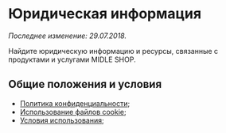 # Юридическая информация

_Последнее изменение: 29.07.2018._

Найдите юридическую информацию и ресурсы, связанные с продуктами и услугами MIDLE SHOP.


## Общие положения и условия



*   [Политика конфиденциальности](/ru/legal/privacy);
*   [Использование файлов cookie](/ru/legal/privacy/cookies);
*   [Условия использования](/ru/legal/terms);
